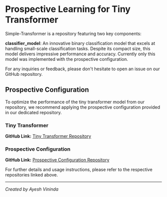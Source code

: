 # Prospective Learning for Tiny Transformer

Simple-Transformer is a repository featuring two key components:

 **classifier_model**: An innovative binary classification model that excels at handling small-scale classification tasks. Despite its compact size, this model delivers impressive performance and accuracy. Currently only this model was implemented with the prospective configuration.

For any inquiries or feedback, please don't hesitate to open an issue on our GitHub repository.

## Prospective Configuration

To optimize the performance of the tiny transformer model from our repository, we recommend applying the prospective configuration provided in our dedicated repository.

### Tiny Transformer

**GitHub Link:** [Tiny Transformer Repository](https://github.com/saeeddhqan/tiny-transformer)

### Prospective Configuration

**GitHub Link:** [Prospective Configuration Repository](https://github.com/YuhangSong/Prospective-Configuration)

For further details and usage instructions, please refer to the respective repositories linked above.

---
*Created by Ayesh Vininda*